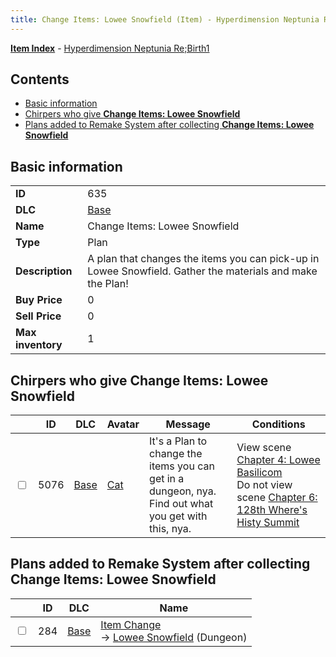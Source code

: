 ```yaml
---
title: Change Items: Lowee Snowfield (Item) - Hyperdimension Neptunia Re;Birth1
---
```


[**Item Index**](/neptunia/rb1/item/index.html) - [Hyperdimension Neptunia Re;Birth1](/neptunia/rb1)

## Contents

- [Basic information](#basic-information)
- [Chirpers who give **Change Items: Lowee Snowfield**](#chirpers-who-give-change-items-lowee-snowfield)
- [Plans added to Remake System after collecting **Change Items: Lowee Snowfield**](#plans-added-to-remake-system-after-collecting-change-items-lowee-snowfield)

## Basic information

|   |   |
| -- | -- |
| **ID** | 635 |
| **DLC** | [Base](/neptunia/rb1/dlc/1-base.html) |
| **Name** | Change Items: Lowee Snowfield |
| **Type** | Plan |
| **Description** | A plan that changes the items you can pick-up in Lowee Snowfield. Gather the materials and make the Plan! |
| **Buy Price** | 0 |
| **Sell Price** | 0 |
| **Max inventory** | 1 |


## Chirpers who give **Change Items: Lowee Snowfield**

|    | ID | DLC | Avatar | Message | Conditions |
| -- | -- | --- | ------ | ------- | ---------- |
| <input type="checkbox" id="rb1-chirper-event-1-5076" class="trackbox" /> | 5076 | [Base](/neptunia/rb1/dlc/1-base.html) | [Cat](/neptunia/rb1/undefined/1-226-cat.html) | It's a Plan to change the items you can get in a dungeon, nya.<br />Find out what you get with this, nya. | View scene [Chapter 4: Lowee Basilicom](/neptunia/rb1/scene/1-403-chapter-4-lowee-basilicom.html)<br />Do not view scene [Chapter 6: 128th Where's Histy Summit](/neptunia/rb1/scene/1-601-chapter-6-128th-wheres-histy-summit.html) |


## Plans added to Remake System after collecting **Change Items: Lowee Snowfield**

|    | ID | DLC | Name |
| -- | -- | --- | ---- |
| <input type="checkbox" id="rb1-remake-1-284" class="trackbox" /> | 284 | [Base](/neptunia/rb1/dlc/1-base.html) | [Item Change](/neptunia/rb1/remake/1-284-item-change.html)<br /> → [Lowee Snowfield](/neptunia/rb1/dungeon/1-12-lowee-snowfield.html) (Dungeon) |
